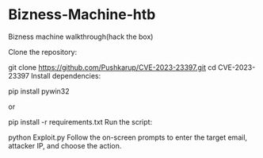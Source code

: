 # Bizness-Machine-htb
Bizness machine walkthrough(hack the box)


Clone the repository:

git clone https://github.com/Pushkarup/CVE-2023-23397.git
cd CVE-2023-23397
Install dependencies:

pip install pywin32

or

pip install -r requirements.txt
Run the script:

python Exploit.py
Follow the on-screen prompts to enter the target email, attacker IP, and choose the action.
